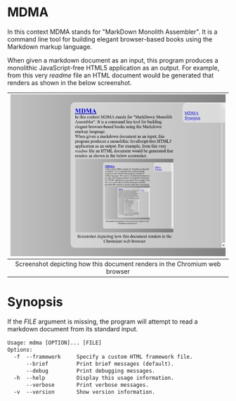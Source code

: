 # MDMA #########################################################################

In this context MDMA stands for "MarkDown Monolith Assembler". It is a command
line tool for building elegant browser-based books using the Markdown markup
language.

When given a markdown document as an input, this program produces a monolithic
JavaScript-free HTML5 application as an output. For example, from this very
_readme_ file an HTML document would be generated that renders as shown in the
below screenshot.

|  ![Screenshot](screenshot.jpg "Screenshot depicting a rendered HTML file")   |
| :--------------------------------------------------------------------------: |
|  Screenshot depicting how this document renders in the Chromium web browser  |

# Synopsis #####################################################################

If the _FILE_ argument is missing, the program will attempt to read a markdown
document from its standard input.

```
Usage: mdma [OPTION]... [FILE]
Options:
  -f  --framework     Specify a custom HTML framework file.
      --brief         Print brief messages (default).
      --debug         Print debugging messages.
  -h  --help          Display this usage information.
      --verbose       Print verbose messages.
  -v  --version       Show version information.

```
